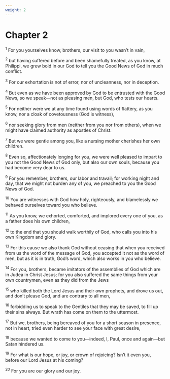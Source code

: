 ```yaml
---
weight: 2
---
```


# Chapter 2

<sup>1</sup> For you yourselves know, brothers, our visit to you wasn’t in vain, 

<sup>2</sup> but having suffered before and been shamefully treated, as you know, at Philippi, we grew bold in our God to tell you the Good News of God in much conflict. 

<sup>3</sup> For our exhortation is not of error, nor of uncleanness, nor in deception. 

<sup>4</sup> But even as we have been approved by God to be entrusted with the Good News, so we speak—not as pleasing men, but God, who tests our hearts. 

<sup>5</sup> For neither were we at any time found using words of flattery, as you know, nor a cloak of covetousness (God is witness), 

<sup>6</sup> nor seeking glory from men (neither from you nor from others), when we might have claimed authority as apostles of Christ. 

<sup>7</sup> But we were gentle among you, like a nursing mother cherishes her own children. 

<sup>8</sup> Even so, affectionately longing for you, we were well pleased to impart to you not the Good News of God only, but also our own souls, because you had become very dear to us. 

<sup>9</sup> For you remember, brothers, our labor and travail; for working night and day, that we might not burden any of you, we preached to you the Good News of God. 

<sup>10</sup> You are witnesses with God how holy, righteously, and blamelessly we behaved ourselves toward you who believe. 

<sup>11</sup> As you know, we exhorted, comforted, and implored every one of you, as a father does his own children, 

<sup>12</sup> to the end that you should walk worthily of God, who calls you into his own Kingdom and glory. 

<sup>13</sup> For this cause we also thank God without ceasing that when you received from us the word of the message of God, you accepted it not as the word of men, but as it is in truth, God’s word, which also works in you who believe. 

<sup>14</sup> For you, brothers, became imitators of the assemblies of God which are in Judea in Christ Jesus; for you also suffered the same things from your own countrymen, even as they did from the Jews 

<sup>15</sup> who killed both the Lord Jesus and their own prophets, and drove us out, and don’t please God, and are contrary to all men, 

<sup>16</sup> forbidding us to speak to the Gentiles that they may be saved, to fill up their sins always. But wrath has come on them to the uttermost. 

<sup>17</sup> But we, brothers, being bereaved of you for a short season in presence, not in heart, tried even harder to see your face with great desire, 

<sup>18</sup> because we wanted to come to you—indeed, I, Paul, once and again—but Satan hindered us. 

<sup>19</sup> For what is our hope, or joy, or crown of rejoicing? Isn’t it even you, before our Lord Jesus at his coming? 

<sup>20</sup> For you are our glory and our joy. 


